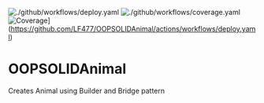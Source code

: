 ![./github/workflows/deploy.yaml](https://github.com/LF477/OOPSOLIDAnimal/actions/workflows/deploy.yaml/badge.svg)
![./github/workflows/coverage.yaml](https://github.com/LF477/OOPSOLIDAnimal/actions/workflows/coverage.yaml/badge.svg)
![Coverage](.github/badges/jacoco.svg)](https://github.com/LF477/OOPSOLIDAnimal/actions/workflows/deploy.yaml)
# OOPSOLIDAnimal
Creates Animal using Builder and Bridge pattern
